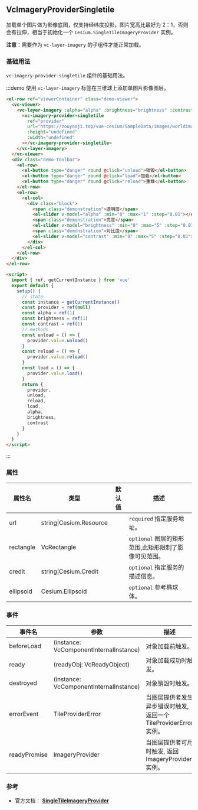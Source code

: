 ## VcImageryProviderSingletile

加载单个图片做为影像底图，仅支持经纬度投影，图片宽高比最好为 2：1，否则会有拉伸，相当于初始化一个 `Cesium.SingleTileImageryProvider` 实例。

**注意**：需要作为 `vc-layer-imagery` 的子组件才能正常加载。

### 基础用法

`vc-imagery-provider-singletile` 组件的基础用法。

:::demo 使用 `vc-layer-imagery` 标签在三维球上添加单图片影像图层。

```html
<el-row ref="viewerContainer" class="demo-viewer">
  <vc-viewer>
    <vc-layer-imagery :alpha="alpha" :brightness="brightness" :contrast="contrast">
      <vc-imagery-provider-singletile
        ref="provider"
        url="https://zouyaoji.top/vue-cesium/SampleData/images/worldimage.jpg"
        :height="undefined"
        :width="undefined"
      ></vc-imagery-provider-singletile>
    </vc-layer-imagery>
  </vc-viewer>
  <div class="demo-toolbar">
    <el-row>
      <el-button type="danger" round @click="unload">销毁</el-button>
      <el-button type="danger" round @click="load">加载</el-button>
      <el-button type="danger" round @click="reload">重载</el-button>
    </el-row>
    <el-row>
      <el-col>
        <div class="block">
          <span class="demonstration">透明度</span>
          <el-slider v-model="alpha" :min="0" :max="1" :step="0.01"></el-slider>
          <span class="demonstration">亮度</span>
          <el-slider v-model="brightness" :min="0" :max="5" :step="0.01"></el-slider>
          <span class="demonstration">对比度</span>
          <el-slider v-model="contrast" :min="0" :max="5" :step="0.01"></el-slider>
        </div>
      </el-col>
    </el-row>
  </div>
</el-row>

<script>
  import { ref, getCurrentInstance } from 'vue'
  export default {
    setup() {
      // state
      const instance = getCurrentInstance()
      const provider = ref(null)
      const alpha = ref(1)
      const brightness = ref(1)
      const contrast = ref(1)
      // methods
      const unload = () => {
        provider.value.unload()
      }
      const reload = () => {
        provider.value.reload()
      }
      const load = () => {
        provider.value.load()
      }
      return {
        provider,
        unload,
        reload,
        load,
        alpha,
        brightness,
        contrast
      }
    }
  }
</script>
```

:::

### 属性

| 属性名    | 类型                    | 默认值 | 描述                                                 |
| --------- | ----------------------- | ------ | ---------------------------------------------------- |
| url       | string\|Cesium.Resource |        | `required` 指定服务地址。                            |
| rectangle | VcRectangle             |        | `optional` 图层的矩形范围,此矩形限制了影像可见范围。 |
| credit    | string\|Cesium.Credit   |        | `optional` 指定服务的描述信息。                      |
| ellipsoid | Cesium.Ellipsoid        |        | `optional` 参考椭球体。                              |

### 事件

| 事件名       | 参数                                    | 描述                                                              |
| ------------ | --------------------------------------- | ----------------------------------------------------------------- |
| beforeLoad   | (instance: VcComponentInternalInstance) | 对象加载前触发。                                                  |
| ready        | (readyObj: VcReadyObject)               | 对象加载成功时触发。                                              |
| destroyed    | (instance: VcComponentInternalInstance) | 对象销毁时触发。                                                  |
| errorEvent   | TileProviderError                       | 当图层提供者发生异步错误时触发, 返回一个 TileProviderError 实例。 |
| readyPromise | ImageryProvider                         | 当图层提供者可用时触发, 返回 ImageryProvider 实例。               |

### 参考

- 官方文档： **[SingleTileImageryProvider](https://cesium.com/docs/cesiumjs-ref-doc/SingleTileImageryProvider.html)**
